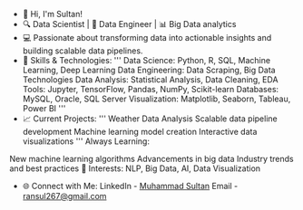- 👋 Hi, I'm Sultan!
- 🔍 Data Scientist | 🔧 Data Engineer | 📊 Big Data analytics
- 💻 Passionate about transforming data into actionable insights and building scalable data pipelines.
- 🚀 Skills & Technologies:
'''
Data Science: Python, R, SQL, Machine Learning, Deep Learning
Data Engineering: Data Scraping, Big Data Technologies
Data Analysis: Statistical Analysis, Data Cleaning, EDA
Tools: Jupyter, TensorFlow, Pandas, NumPy, Scikit-learn
Databases: MySQL, Oracle, SQL Server
Visualization: Matplotlib, Seaborn, Tableau, Power BI
'''
- 📈 Current Projects:
'''
Weather Data Analysis
Scalable data pipeline development
Machine learning model creation
Interactive data visualizations
'''
Always Learning:

New machine learning algorithms
Advancements in big data
Industry trends and best practices
🌟 Interests: NLP, Big Data, AI, Data Visualization
- 🌐 Connect with Me:
LinkedIn - [Muhammad Sultan](https://www.linkedin.com/in/muhammad-sultan-2a7669304?utm_source=share&utm_campaign=share_via&utm_content=profile&utm_medium=android_app)
Email - ransul267@gmail.com
